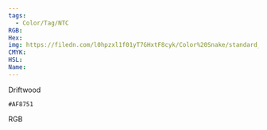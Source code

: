 ```yaml
---
tags:
  - Color/Tag/NTC
RGB:
Hex:
img: https://filedn.com/l0hpzxl1f01yT7GHxtF8cyk/Color%20Snake/standard_csv_to_svg/%23/AF8751.svg
CMYK:
HSL:
Name:
---
```

Driftwood
```palette
#AF8751
```
RGB
